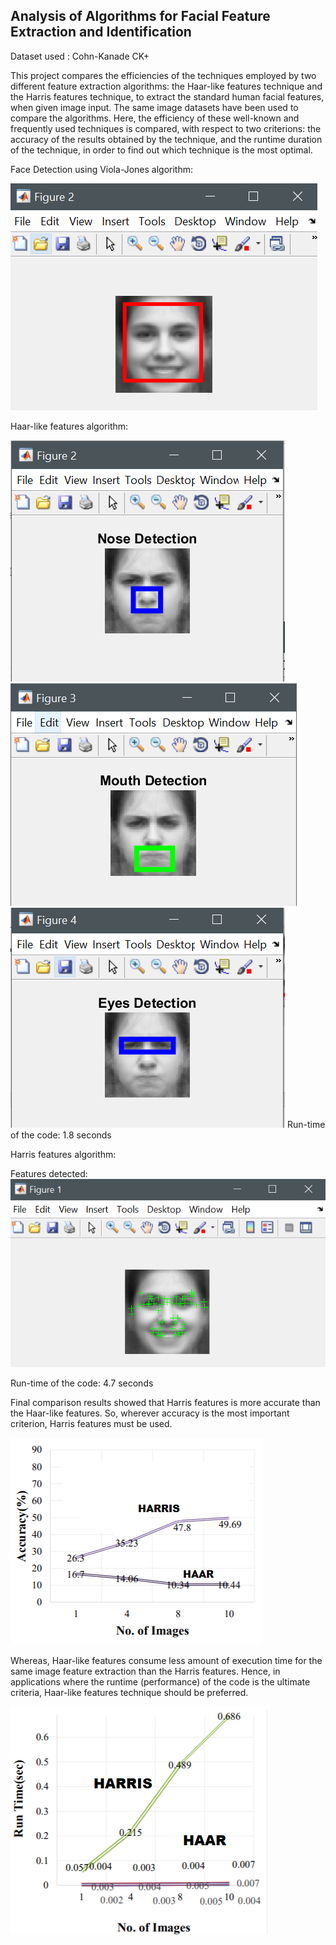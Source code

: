 ## Analysis of Algorithms for Facial Feature Extraction and Identification 

Dataset used : Cohn-Kanade CK+ 

This project compares the efficiencies of the techniques employed by two different feature extraction algorithms: the Haar-like features technique and the Harris features technique, to extract the standard human facial features, when given image input. The same image datasets have been used to compare the algorithms. Here, the efficiency of these well-known and frequently used techniques is compared, with respect to two criterions: the accuracy of the results obtained by the technique, and the runtime duration of the technique, in order to find out which technique is the most optimal.



Face Detection using Viola-Jones algorithm:

![Viola Jones](https://github.com/ApurvaSaumya/-Analysis-of-Algorithms-for-Facial-Feature-Extraction-and-Identification/blob/master/viola-jones-output.png?raw=true)


Haar-like features algorithm:

 
![Viola Jones](https://github.com/ApurvaSaumya/-Analysis-of-Algorithms-for-Facial-Feature-Extraction-and-Identification/blob/master/haar-output-1.png?raw=true)
![Viola Jones](https://github.com/ApurvaSaumya/-Analysis-of-Algorithms-for-Facial-Feature-Extraction-and-Identification/blob/master/haar-output-2.png?raw=true)
![Viola Jones](https://github.com/ApurvaSaumya/-Analysis-of-Algorithms-for-Facial-Feature-Extraction-and-Identification/blob/master/haar-output-3.png?raw=true)
Run-time of the code: 1.8 seconds


Harris features algorithm:

Features detected: 
![Viola Jones](https://github.com/ApurvaSaumya/-Analysis-of-Algorithms-for-Facial-Feature-Extraction-and-Identification/blob/master/harris-output.png?raw=true)

Run-time of the code: 4.7 seconds


Final comparison results showed that Harris features is more accurate than the Haar-like features. So, wherever accuracy is the most important criterion, Harris features must be used.

![Viola Jones](https://github.com/ApurvaSaumya/-Analysis-of-Algorithms-for-Facial-Feature-Extraction-and-Identification/blob/master/res1.png?raw=true)

Whereas, Haar-like features consume less amount of execution time for the same image feature extraction than the Harris features. Hence, in applications where the runtime (performance) of the code is the ultimate criteria, Haar-like features technique should be preferred.

![Viola Jones](https://github.com/ApurvaSaumya/-Analysis-of-Algorithms-for-Facial-Feature-Extraction-and-Identification/blob/master/res2.png?raw=true)

